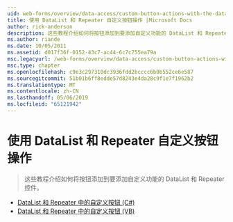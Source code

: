 ```yaml
---
uid: web-forms/overview/data-access/custom-button-actions-with-the-datalist-and-repeater/index
title: 使用 DataList 和 Repeater 自定义按钮操作 |Microsoft Docs
author: rick-anderson
description: 这些教程介绍如何将按钮添加到要添加自定义功能的 DataList 和 Repeater 控件。
ms.author: riande
ms.date: 10/05/2011
ms.assetid: d017f36f-0152-43c7-ac44-6c7c755ea79a
msc.legacyurl: /web-forms/overview/data-access/custom-button-actions-with-the-datalist-and-repeater
msc.type: chapter
ms.openlocfilehash: c9e3c297310dc3936fdd2bcccc6b0b552ce6e587
ms.sourcegitcommit: 51b01b6ff8edde57d8243e4da28c9f1e7f1962b2
ms.translationtype: MT
ms.contentlocale: zh-CN
ms.lasthandoff: 05/06/2019
ms.locfileid: "65121942"
---
```

# <a name="custom-button-actions-with-the-datalist-and-repeater"></a>使用 DataList 和 Repeater 自定义按钮操作

> 这些教程介绍如何将按钮添加到要添加自定义功能的 DataList 和 Repeater 控件。

- [DataList 和 Repeater 中的自定义按钮 (C#)](custom-buttons-in-the-datalist-and-repeater-cs.md)
- [DataList 和 Repeater 中的自定义按钮 (VB)](custom-buttons-in-the-datalist-and-repeater-vb.md)
